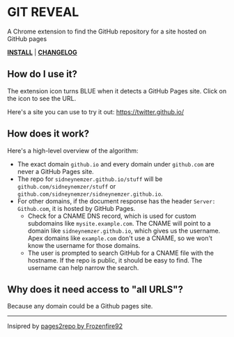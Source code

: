 # GIT REVEAL

A Chrome extension to find the GitHub repository for a site hosted on GitHub pages

<!-- TODO: Install link -->

[**INSTALL**][install] | [**CHANGELOG**](CHANGELOG.md)

## How do I use it?

The extension icon turns BLUE when it detects a GitHub Pages site. Click on the icon to see the URL.

Here's a site you can use to try it out: https://twitter.github.io/

## How does it work?

Here's a high-level overview of the algorithm:

- The exact domain `github.io` and every domain under `github.com` are never a GitHub Pages site.
- The repo for `sidneynemzer.github.io/stuff` will be `github.com/sidneynemzer/stuff` or `github.com/sidneynemzer/sidneynemzer.github.io`.
- For other domains, if the document response has the header `Server: Github.com`, it is hosted by GitHub Pages.
  - Check for a CNAME DNS record, which is used for custom subdomains like `mysite.example.com`. The CNAME will point to a domain like `sidneynemzer.github.io`, which gives us the username. Apex domains like `example.com` don't use a CNAME, so we won't know the username for those domains.
  - The user is prompted to search GitHub for a CNAME file with the hostname. If the repo is public, it should be easy to find. The username can help narrow the search.

## Why does it need access to "all URLS"?

Because any domain could be a Github pages site.

---

Insipred by [pages2repo by Frozenfire92](https://github.com/Frozenfire92/Pages2Repo)

[install]: https://chrome.google.com/webstore/detail/git-reveal/momcopneegabfanhfajaoofjbjcdldek
